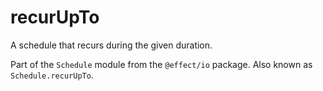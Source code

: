 # recurUpTo

A schedule that recurs during the given duration.

Part of the `Schedule` module from the `@effect/io` package. Also known as `Schedule.recurUpTo`.
